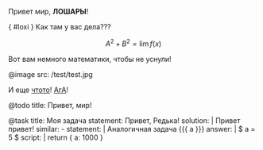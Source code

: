 Привет мир, **ЛОШАРЫ**!

{ #loxi }
Как там у вас дела???

$$ A^2 + B^2 = \lim f(x) $$

Вот вам немного математики, чтобы не уснули!

@image
    src: /test/test.jpg

И еще [чтото](@direct|google.com)! [АгА](paragraph:loxi)!

@todo
    title: Привет, мир!

@task
    title: Моя задача
    statement: Привет, Редька!
    solution: |
        Привет привет!
    similar:
        -   statement: |
                Аналогичная задача {{{ a }}}
            answer: |
                $ a = 5 $
            script: |
                return { a: 1000 }